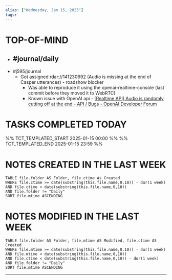 ```yaml
---
alias: ["Wednesday, Jan 15, 2025"]
tags: 
---
```

# TOP-OF-MIND
- #journal/daily 
	- 
- #j595/journal 
	- Got assigned rdar://141230692 (Audio is missing at the end of Casper utterances) - roadshow blocker
		- Was able to reproduce it using the openai-realtime-console (last commit before they moved it to WebRTC)
		- Known issue with OpenAI api - [\[Realtime API\] Audio is randomly cutting off at the end - API / Bugs - OpenAI Developer Forum](https://community.openai.com/t/realtime-api-audio-is-randomly-cutting-off-at-the-end/980587/71)

# TASKS COMPLETED TODAY
%% TCT_TEMPLATED_START 2025-01-15 00:00 %%
%% TCT_TEMPLATED_END 2025-01-15 23:59 %%



# NOTES CREATED IN THE LAST WEEK
``` dataview
TABLE file.folder AS Folder, file.ctime As Created
WHERE file.ctime >= date(substring(this.file.name,0,10)) - dur(1 week) 
AND file.ctime < date(substring(this.file.name,0,10)) 
AND file.folder != "Daily"
SORT file.mtime ASCENDING
```

# NOTES MODIFIED IN THE LAST WEEK
``` dataview
TABLE file.folder AS Folder, file.mtime AS Modified, file.ctime AS Created
WHERE file.mtime >= date(substring(this.file.name,0,10)) - dur(1 week)
AND file.mtime < date(substring(this.file.name,0,10))
AND file.ctime < date(substring(this.file.name,0,10)) - dur(1 week)
AND file.folder != "Daily"
SORT file.mtime ASCENDING
```
---
